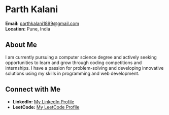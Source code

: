 <!--## Hi there 👋

**parth1899/parth1899** is a ✨ _special_ ✨ repository because its `README.md` (this file) appears on your GitHub profile.

Here are some ideas to get you started:

- 🔭 I’m currently working on ...
- 🌱 I’m currently learning ...
- 👯 I’m looking to collaborate on ...
- 🤔 I’m looking for help with ...
- 💬 Ask me about ...
- 📫 How to reach me: ...
- 😄 Pronouns: ...
- ⚡ Fun fact: ...
-->

# Parth Kalani

**Email:** [parthkalani1899@gmail.com](mailto:parthkalani1899@gmail.com)  
**Location:** Pune, India

## About Me
I am currently pursuing a computer science degree and actively seeking opportunities to learn and grow through coding competitions and internships. I have a passion for problem-solving and developing innovative solutions using my skills in programming and web development.


## Connect with Me
- **LinkedIn:** [My LinkedIn Profile](https://www.linkedin.com/in/parth1899/)
- **LeetCode:** [My LeetCode Profile](https://leetcode.com/u/parth1899/)
